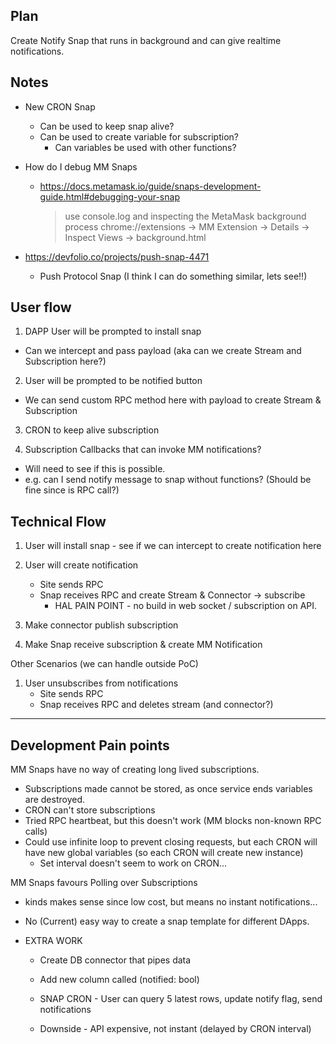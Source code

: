 ## Plan

Create Notify Snap that runs in background and can give realtime notifications.

## Notes

- New CRON Snap

  - Can be used to keep snap alive?
  - Can be used to create variable for subscription?
    - Can variables be used with other functions?

- How do I debug MM Snaps

  - https://docs.metamask.io/guide/snaps-development-guide.html#debugging-your-snap
    > use console.log and inspecting the MetaMask background process
    > chrome://extensions -> MM Extension -> Details -> Inspect Views -> background.html

- https://devfolio.co/projects/push-snap-4471
  - Push Protocol Snap (I think I can do something similar, lets see!!)

## User flow

1. DAPP User will be prompted to install snap

- Can we intercept and pass payload (aka can we create Stream and Subscription here?)

2. User will be prompted to be notified button

- We can send custom RPC method here with payload to create Stream & Subscription

3. CRON to keep alive subscription

4. Subscription Callbacks that can invoke MM notifications?

- Will need to see if this is possible.
- e.g. can I send notify message to snap without functions? (Should be fine since is RPC call?)

## Technical Flow

1. User will install snap - see if we can intercept to create notification here
2. User will create notification

   - Site sends RPC
   - Snap receives RPC and create Stream & Connector -> subscribe
     - HAL PAIN POINT - no build in web socket / subscription on API.

3. Make connector publish subscription
4. Make Snap receive subscription & create MM Notification

Other Scenarios (we can handle outside PoC)

1. User unsubscribes from notifications
   - Site sends RPC
   - Snap receives RPC and deletes stream (and connector?)

---

## Development Pain points

<!-- Here are some pain points if we were to make DApps adopt/create own snaps.
Otherwise we could ship HAL snap & action for DApps that don't offer this snap.

MM Snap Pain Points

- OK DX, but not great for subscriptions
- Had to fight against it to not kill snap

- does not accept custom RPC calls

HAL Pain Points

- Stream creation process is initially long for a DApp (need to create a blueprint/recipe, deploy stream, create connector, attach connector)
- Once done tho other users would just need to: Deploy Stream; Attach Connector -->

MM Snaps have no way of creating long lived subscriptions.

- Subscriptions made cannot be stored, as once service ends variables are destroyed.
- CRON can't store subscriptions
- Tried RPC heartbeat, but this doesn't work (MM blocks non-known RPC calls)
- Could use infinite loop to prevent closing requests, but each CRON will have new global variables (so each CRON will create new instance)
  - Set interval doesn't seem to work on CRON...

MM Snaps favours Polling over Subscriptions

- kinds makes sense since low cost, but means no instant notifications...
- No (Current) easy way to create a snap template for different DApps.

- EXTRA WORK

  - Create DB connector that pipes data
  - Add new column called (notified: bool)
  - SNAP CRON - User can query 5 latest rows, update notify flag, send notifications

  - Downside - API expensive, not instant (delayed by CRON interval)
